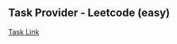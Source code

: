 ## Task Provider - Leetcode (easy)

[Task Link](https://leetcode.com/problems/triangle-judgement/description/)